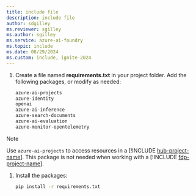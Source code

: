```yaml
---
title: include file
description: include file
author: sdgilley
ms.reviewer: sgilley
ms.author: sgilley
ms.service: azure-ai-foundry
ms.topic: include
ms.date: 08/29/2024
ms.custom: include, ignite-2024
---
```


1. Create a file named **requirements.txt** in your project folder. Add the following packages, or modify as needed:

    ```txt
    azure-ai-projects 
    azure-identity 
    openai 
    azure-ai-inference 
    azure-search-documents 
    azure-ai-evaluation 
    azure-monitor-opentelemetry
    ```

> [!NOTE]
> Use `azure-ai-projects` to access resources in a [!INCLUDE [hub-project-name](hub-project-name.md)].  This package is not needed when working with a [!INCLUDE [fdp-project-name](fdp-project-name.md)].

1. Install the packages:

    ```bash
    pip install -r requirements.txt
    ```
